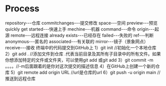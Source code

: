 # Process
repository---仓库  commitchanges---提交修改    space---空间     preview---预览    quickly get started---快速上手    mechine---机器   command---命令      origin---起源   remote---远程连接    already exists---已经存在      failed---失败的     ref---判断
anonymous---匿名的    associated---有关联的   mirror---镜子（景象网点）   receive---接收
终端中的代码提交到GitHub上
1）git init //初始化一个本地仓库
2）git add . //添加文件到仓库  .代表当前目录及其所有子目录中的所有文件。如果你想添加特定的文件或文件夹，可以使用git add <file>或git add <folder>
3）git commit -m 。。。。//-m后面跟着的是你对这次提交的描述信息
4）在GitHub上创建一个新的仓库
5）git remote add origin URL //url是仓库的url
6）git push -u origin main //推送到远程仓库
